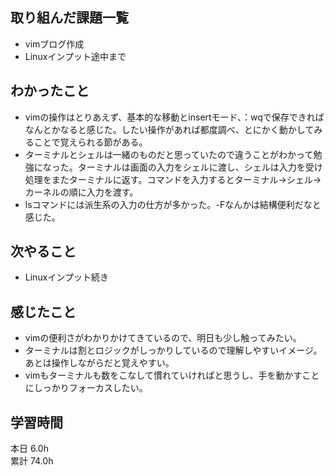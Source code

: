 ## 取り組んだ課題一覧
- vimブログ作成
- Linuxインプット途中まで
## わかったこと
- vimの操作はとりあえず、基本的な移動とinsertモード、：wqで保存できればなんとかなると感じた。したい操作があれば都度調べ、とにかく動かしてみることで覚えられる節がある。
- ターミナルとシェルは一緒のものだと思っていたので違うことがわかって勉強になった。ターミナルは画面の入力をシェルに渡し、シェルは入力を受け処理をまたターミナルに返す。コマンドを入力するとターミナル→シェル→カーネルの順に入力を渡す。
- lsコマンドには派生系の入力の仕方が多かった。-Fなんかは結構便利だなと感じた。
## 次やること
- Linuxインプット続き
## 感じたこと
- vimの便利さがわかりかけてきているので、明日も少し触ってみたい。
- ターミナルは割とロジックがしっかりしているので理解しやすいイメージ。あとは操作しながらだと覚えやすい。
- vimもターミナルも数をこなして慣れていければと思うし、手を動かすことにしっかりフォーカスしたい。
## 学習時間
本日 6.0h  
累計 74.0h
